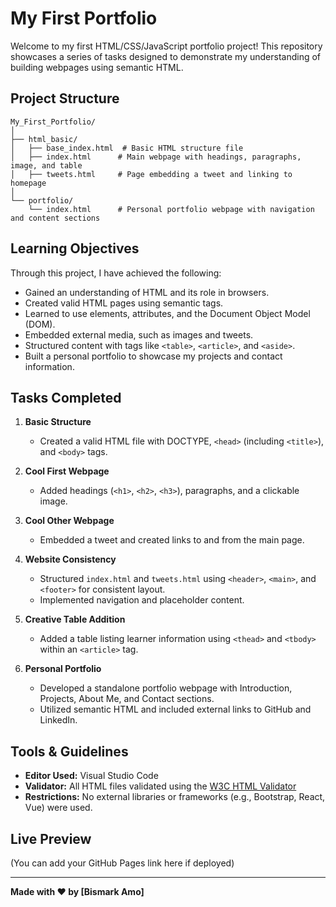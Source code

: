 # My First Portfolio

Welcome to my first HTML/CSS/JavaScript portfolio project! This repository showcases a series of tasks designed to demonstrate my understanding of building webpages using semantic HTML.

## Project Structure

```
My_First_Portfolio/
│
├── html_basic/
│   ├── base_index.html  # Basic HTML structure file
│   ├── index.html      # Main webpage with headings, paragraphs, image, and table
│   ├── tweets.html     # Page embedding a tweet and linking to homepage
│
└── portfolio/
    └── index.html      # Personal portfolio webpage with navigation and content sections
```

## Learning Objectives

Through this project, I have achieved the following:

- Gained an understanding of HTML and its role in browsers.
- Created valid HTML pages using semantic tags.
- Learned to use elements, attributes, and the Document Object Model (DOM).
- Embedded external media, such as images and tweets.
- Structured content with tags like `<table>`, `<article>`, and `<aside>`.
- Built a personal portfolio to showcase my projects and contact information.

## Tasks Completed

1. **Basic Structure**
   - Created a valid HTML file with DOCTYPE, `<head>` (including `<title>`), and `<body>` tags.

2. **Cool First Webpage**
   - Added headings (`<h1>`, `<h2>`, `<h3>`), paragraphs, and a clickable image.

3. **Cool Other Webpage**
   - Embedded a tweet and created links to and from the main page.

4. **Website Consistency**
   - Structured `index.html` and `tweets.html` using `<header>`, `<main>`, and `<footer>` for consistent layout.
   - Implemented navigation and placeholder content.

5. **Creative Table Addition**
   - Added a table listing learner information using `<thead>` and `<tbody>` within an `<article>` tag.

6. **Personal Portfolio**
   - Developed a standalone portfolio webpage with Introduction, Projects, About Me, and Contact sections.
   - Utilized semantic HTML and included external links to GitHub and LinkedIn.

## Tools & Guidelines

- **Editor Used:** Visual Studio Code
- **Validator:** All HTML files validated using the [W3C HTML Validator](https://validator.w3.org/)
- **Restrictions:** No external libraries or frameworks (e.g., Bootstrap, React, Vue) were used.

## Live Preview

(You can add your GitHub Pages link here if deployed)

---

**Made with ❤️ by [Bismark Amo]**